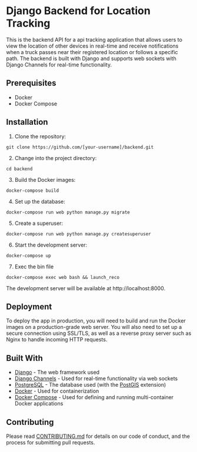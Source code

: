 # Django Backend for Location Tracking

This is the backend API for a api tracking application that allows users to view the location of other devices in real-time and receive notifications when a truck passes near their registered location or follows a specific path. The backend is built with Django and supports web sockets with Django Channels for real-time functionality.

## Prerequisites

- Docker
- Docker Compose

## Installation

1. Clone the repository:

```
git clone https://github.com/[your-username]/backend.git
```

2. Change into the project directory:

```
cd backend
```

3. Build the Docker images:

```
docker-compose build
```

4. Set up the database:

```
docker-compose run web python manage.py migrate
```

5. Create a superuser:

```
docker-compose run web python manage.py createsuperuser
```

6. Start the development server:

```
docker-compose up
```

7. Exec the bin file

```
docker-compose exec web bash && launch_reco
```

The development server will be available at http://localhost:8000.

## Deployment

To deploy the app in production, you will need to build and run the Docker images on a production-grade web server. You will also need to set up a secure connection using SSL/TLS, as well as a reverse proxy server such as Nginx to handle incoming HTTP requests.

## Built With

- [Django](https://www.djangoproject.com/) - The web framework used
- [Django Channels](https://channels.readthedocs.io/en/latest/) - Used for real-time functionality via web sockets
- [PostgreSQL](https://www.postgresql.org/) - The database used (with the [PostGIS](https://postgis.net/) extension)
- [Docker](https://www.docker.com/) - Used for containerization
- [Docker Compose](https://docs.docker.com/compose/) - Used for defining and running multi-container Docker applications

## Contributing

Please read [CONTRIBUTING.md](CONTRIBUTING.md) for details on our code of conduct, and the process for submitting pull requests.
